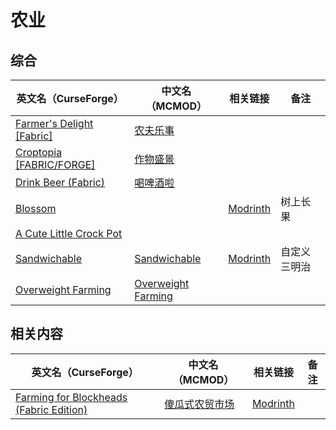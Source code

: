 # 农业

## 综合

| 英文名（CurseForge）                                                                             | 中文名（MCMOD）                                            | 相关链接                                          | 备注         |
| ------------------------------------------------------------------------------------------------ | ---------------------------------------------------------- | ------------------------------------------------- | ------------ |
| [Farmer's Delight [Fabric]](https://www.curseforge.com/minecraft/mc-mods/farmers-delight-fabric) | [农夫乐事](https://www.mcmod.cn/class/2820.html)           |                                                   |              |
| [Croptopia [FABRIC/FORGE]](https://www.curseforge.com/minecraft/mc-mods/croptopia-fabric)        | [作物盛景](https://www.mcmod.cn/class/4225.html)           |                                                   |              |
| [Drink Beer (Fabric)](https://www.curseforge.com/minecraft/mc-mods/drink-beer-fabric)            | [喝啤酒啦](https://www.mcmod.cn/class/4585.html)           |                                                   |              |
| [Blossom](https://www.curseforge.com/minecraft/mc-mods/blossom)                                  |                                                            | [Modrinth](https://modrinth.com/mod/blossom)      | 树上长果     |
| [A Cute Little Crock Pot](https://www.curseforge.com/minecraft/mc-mods/a-cute-little-crock-pot)  |                                                            |                                                   |              |
| [Sandwichable](https://www.curseforge.com/minecraft/mc-mods/sandwichable)                        | [Sandwichable](https://www.mcmod.cn/class/6159.html)       | [Modrinth](https://modrinth.com/mod/sandwichable) | 自定义三明治 |
| [Overweight Farming](https://www.curseforge.com/minecraft/mc-mods/overweight-farming)            | [Overweight Farming](https://www.mcmod.cn/class/5866.html) |                                                   |              |

## 相关内容

| 英文名（CurseForge）                                                                                                  | 中文名（MCMOD）                                        | 相关链接                                                    | 备注 |
| --------------------------------------------------------------------------------------------------------------------- | ------------------------------------------------------ | ----------------------------------------------------------- | ---- |
| [Farming for Blockheads (Fabric Edition)](https://www.curseforge.com/minecraft/mc-mods/farming-for-blockheads-fabric) | [傻瓜式农贸市场](https://www.mcmod.cn/class/2057.html) | [Modrinth](https://modrinth.com/mod/farming-for-blockheads) |      |

